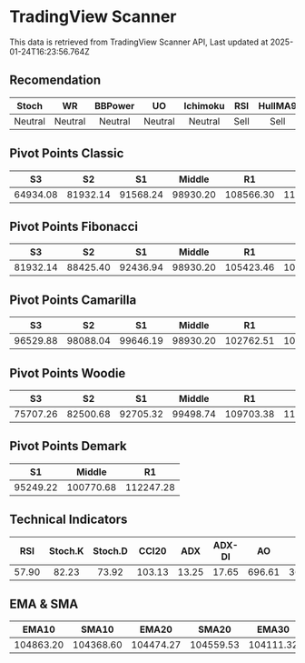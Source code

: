 # TradingView Scanner
This data is retrieved from TradingView Scanner API, Last updated at 2025-01-24T16:23:56.764Z

## Recomendation
| Stoch | WR | BBPower | UO | Ichimoku | RSI | HullMA9 |
| :---: | :---: | :---: | :---: | :---: | :---: | :---: |
| Neutral | Neutral | Neutral | Neutral | Neutral | Sell | Sell |

## Pivot Points Classic
| S3 | S2 | S1 | Middle | R1 | R2 | R3 |
| :---: | :---: | :---: | :---: | :---: | :---: | :---: |
| 64934.08 | 81932.14 | 91568.24 | 98930.20 | 108566.30 | 115928.26 | 132926.32 |

## Pivot Points Fibonacci
| S3 | S2 | S1 | Middle | R1 | R2 | R3 |
| :---: | :---: | :---: | :---: | :---: | :---: | :---: |
| 81932.14 | 88425.40 | 92436.94 | 98930.20 | 105423.46 | 109435.00 | 115928.26 |

## Pivot Points Camarilla
| S3 | S2 | S1 | Middle | R1 | R2 | R3 |
| :---: | :---: | :---: | :---: | :---: | :---: | :---: |
| 96529.88 | 98088.04 | 99646.19 | 98930.20 | 102762.51 | 104320.66 | 105878.82 |

## Pivot Points Woodie
| S3 | S2 | S1 | Middle | R1 | R2 | R3 |
| :---: | :---: | :---: | :---: | :---: | :---: | :---: |
| 75707.26 | 82500.68 | 92705.32 | 99498.74 | 109703.38 | 116496.79 | 126701.44 |

## Pivot Points Demark
| S1 | Middle | R1 |
| :---: | :---: | :---: |
| 95249.22 | 100770.68 | 112247.28 |

## Technical Indicators
| RSI | Stoch.K | Stoch.D | CCI20 | ADX | ADX-DI | AO | Mom | MACD | MACD | W.R | HullMA9 |
| :---: | :---: | :---: | :---: | :---: | :---: | :---: | :---: | :---: | :---: | :---: | :---: |
| 57.90 | 82.23 | 73.92 | 103.13 | 13.25 | 17.65 | 696.61 | 3684.94 | 481.97 | 310.00 | -12.52 | 106179.44 |

## EMA & SMA
| EMA10 | SMA10 | EMA20 | SMA20 | EMA30 | SMA30 | EMA50 | SMA50 | EMA100 | SMA100 | EMA200 | SMA200 |
| :---: | :---: | :---: | :---: | :---: | :---: | :---: | :---: | :---: | :---: | :---: | :---: |
| 104863.20 | 104368.60 | 104474.27 | 104559.53 | 104111.32 | 104267.55 | 103158.13 | 103900.65 | 101191.24 | 99522.59 | 99155.14 | 97881.90 |